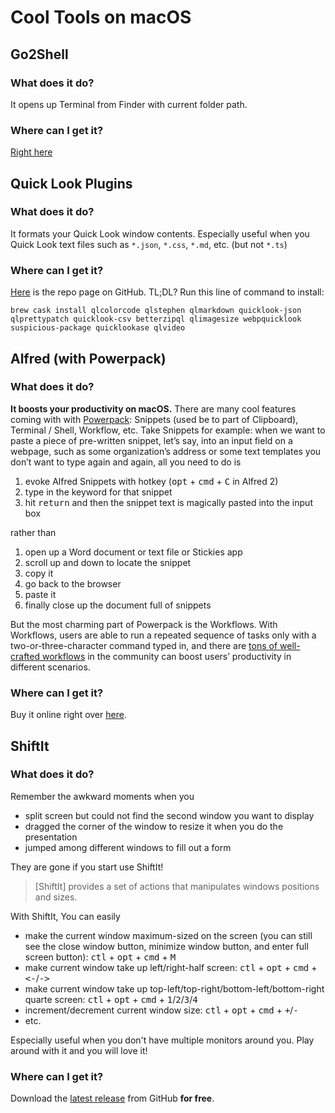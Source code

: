 # Cool Tools on macOS

## Go2Shell

### What does it do?

It opens up Terminal from Finder with current folder path. 

### Where can I get it?

[Right here](http://zipzapmac.com/download/Go2Shell)

## Quick Look Plugins

### What does it do?

It formats your Quick Look window contents. Especially useful when you Quick Look text files such as `*.json`, `*.css`, `*.md`, etc. (but not `*.ts`)

### Where can I get it?

[Here](https://github.com/sindresorhus/quick-look-plugins/blob/master/readme.md) is the repo page on GitHub. TL;DL? Run this line of command to install:

```
brew cask install qlcolorcode qlstephen qlmarkdown quicklook-json qlprettypatch quicklook-csv betterzipql qlimagesize webpquicklook suspicious-package quicklookase qlvideo
```

## Alfred (with Powerpack)

### What does it do?

**It boosts your productivity on macOS.** There are many cool features coming with with [Powerpack](https://www.alfredapp.com/powerpack/): Snippets (used be to part of Clipboard), Terminal / Shell, Workflow, etc. Take Snippets for example: when we want to paste a piece of pre-written snippet, let’s say, into an input field on a webpage, such as some organization’s address or some text templates you don’t want to type again and again, all you need to do is 

1. evoke Alfred Snippets with hotkey (<kbd>opt</kbd> +  <kbd>cmd</kbd> +  <kbd>C</kbd> in Alfred 2)
2. type in the keyword for that snippet
3. hit <kbd>return</kbd> and then the snippet text is magically pasted into the input box

rather than 

1. open up a Word document or text file or Stickies app
2. scroll up and down to locate the snippet
3. copy it 
4. go back to the browser
5. paste it
6. finally close up the document full of snippets
 
But the most charming part of Powerpack is the Workflows. With Workflows, users are able to run a repeated sequence of tasks only with a two-or-three-character command typed in, and there are [tons of well-crafted workflows](https://www.alfredapp.com/workflows/) in the community can boost users’ productivity in different scenarios. 

### Where can I get it?

Buy it online right over [here](https://www.alfredapp.com/powerpack/buy/).

## ShiftIt

### What does it do?

Remember the awkward moments when you

- split screen but could not find the second window you want to display
- dragged the corner of the window to resize it when you do the presentation
- jumped among different windows to fill out a form

They are gone if you start use ShiftIt! 

> [ShiftIt] provides a set of actions that manipulates windows positions and sizes.

With ShiftIt, You can easily 

- make the current window maximum-sized on the screen (you can still see the close window button, minimize window button, and enter full screen button): <kbd>ctl</kbd> + <kbd>opt</kbd> +  <kbd>cmd</kbd>  +  <kbd>M</kbd>
- make current window take up left/right-half screen: <kbd>ctl</kbd> + <kbd>opt</kbd> + <kbd>cmd</kbd> + <kbd><-</kbd>/<kbd>-></kbd>
- make current window take up top-left/top-right/bottom-left/bottom-right quarte screen: <kbd>ctl</kbd> + <kbd>opt</kbd> + <kbd>cmd</kbd> + <kbd>1</kbd>/<kbd>2</kbd>/<kbd>3</kbd>/<kbd>4</kbd>
- increment/decrement current window size: <kbd>ctl</kbd> + <kbd>opt</kbd> + <kbd>cmd</kbd> + <kbd>+</kbd>/<kbd>-</kbd>
- etc.

Especially useful when you don't have multiple monitors around you. Play around with it and you will love it!

### Where can I get it?

Download the [latest release](https://github.com/fikovnik/ShiftIt/releases) from GitHub **for free**.


